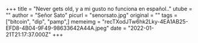 +++
title = "Never gets old, y a mi gusto no funciona en español.."
utube = ""
author = "Señor Sato"
picurl = "senorsato.jpg"
original = ""
tags = ["bitcoin", "dip", "pamp",]
memeimg = "recTXodJTw6hk2Lky-4EA1AB25-EFD8-4B04-9F49-98633642A44A.jpeg"
date = "2022-01-21T21:17:37.000Z"
+++